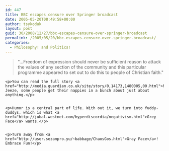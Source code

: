 ```yaml
---
id: 447
title: BBC escapes censure over Springer broadcast
date: 2005-05-20T08:49:58+00:00
author: tsykoduk
layout: post
guid: 30/2008/12/27/bbc-escapes-censure-over-springer-broadcast
permalink: /2005/05/20/bbc-escapes-censure-over-springer-broadcast/
categories:
  - Philosophy! and Politics!
---
```

<blockquote>"...Freedom of expression should never be sufficient reason to attack the values of any section of the community and this particular programme appeared to set out to do this to people of Christian faith."</blockquote>

	<p>You can read the full story <a href="http://media.guardian.co.uk/site/story/0,14173,1480005,00.html">here</a>. Jeeze, some people get their nappies in a bunch about just about anything.</p>


	<p>Humor is a central part of life. With out it, we turn into fuddy-duddys, which is what <a href="http://jubal.westnet.com/hyperdiscordia/negativism.html">Grey Face</a> wants.</p>


	<p>Turn away from <a href="http://user.sezampro.yu/~babbage/ChaosGos.html">Gray Face</a>! Embrace Fun!</p>